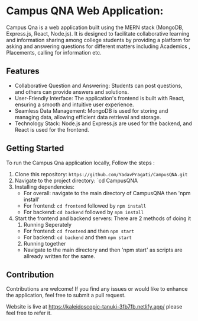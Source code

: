 
# Campus QNA Web Application: 
Campus Qna is a web application built using the MERN stack (MongoDB, Express.js, React, Node.js). It is designed to facilitate collaborative learning and information sharing among college students by providing a platform for asking and answering questions for different matters including Academics , Placements, calling for information etc.

## Features

- Collaborative Question and Answering: Students can post questions, and others can provide answers and solutions.
- User-Friendly Interface: The application's frontend is built with React, ensuring a smooth and intuitive user experience.
- Seamless Data Management: MongoDB is used for storing and managing data, allowing efficient data retrieval and storage.
- Technology Stack: Node.js and Express.js are used for the backend, and React is used for the frontend.

## Getting Started

To run the Campus Qna application locally, Follow the steps :
1. Clone this repository: `https://github.com/YadavPragati/CampusQNA.git`
2. Navigate to the project directory: `cd CampusQNA
3. Installing dependencies:
   - For overall: navigate to the main directory of CampusQNA then 'npm install'
   - For frontend: `cd frontend` followed by `npm install`
   - For backend: `cd backend` followed by `npm install`
5. Start the frontend and backend servers: There are 2 methods of doing it
   1.  Running Seperately
   - For frontend: `cd frontend` and then `npm start`
   - For backend: `cd backend` and then `npm start`
   2.  Running together
      - Navigate to the main directory and then 'npm start'  as scripts are allready written for the same. 

## Contribution

Contributions are welcome! If you find any issues or would like to enhance the application, feel free to submit a pull request.

Website is live at https://kaleidoscopic-tanuki-3fb7fb.netlify.app/ please feel free to refer it.
